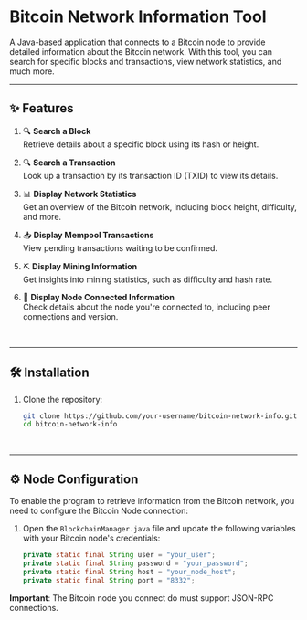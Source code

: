 # Bitcoin Network Information Tool

A Java-based application that connects to a Bitcoin node to provide detailed information about the Bitcoin network. With this tool, you can search for specific blocks and transactions, view network statistics, and much more.

---

## ✨ Features

1. 🔍 **Search a Block**  
   Retrieve details about a specific block using its hash or height.

2. 🔍 **Search a Transaction**  
   Look up a transaction by its transaction ID (TXID) to view its details.

3. 📊 **Display Network Statistics**  
   Get an overview of the Bitcoin network, including block height, difficulty, and more.

4. 📥 **Display Mempool Transactions**  
   View pending transactions waiting to be confirmed.

5. ⛏️ **Display Mining Information**  
   Get insights into mining statistics, such as difficulty and hash rate.

6. 🔗 **Display Node Connected Information**  
   Check details about the node you're connected to, including peer connections and version.
<br>

---


## 🛠️ Installation

1. Clone the repository:
   ```bash
   git clone https://github.com/your-username/bitcoin-network-info.git
   cd bitcoin-network-info

<br>

---


## ⚙️ Node Configuration


To enable the program to retrieve information from the Bitcoin network, you need to configure the Bitcoin Node connection:

1. Open the `BlockchainManager.java` file and update the following variables with your Bitcoin node's credentials:
   <br>
   
	```java
	private static final String user = "your_user";
	private static final String password = "your_password";
	private static final String host = "your_node_host";
	private static final String port = "8332";

**Important**: The Bitcoin node you connect do must support JSON-RPC connections.
